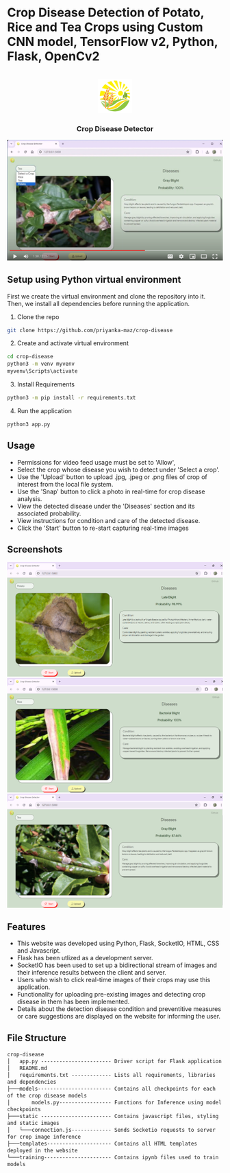 # Crop Disease Detection of Potato, Rice and Tea Crops using Custom CNN model, TensorFlow v2, Python, Flask, OpenCv2

<br/>
<div align="center">
    <img src="static\icon.png" alt="Logo" width="80" height="80">
    <h3 align="center">Crop Disease Detector</h3>
</div>

[![Demo](screenshots/visual_cue.png)](https://www.youtube.com/watch?v=OMcqQ4xGDqY)


## Setup using Python virtual environment

First we create the virtual environment and clone the repository into it. 
Then, we install all dependencies before running the application.

1. Clone the repo

```sh
git clone https://github.com/priyanka-maz/crop-disease
```

2. Create and activate virtual environment

```sh
cd crop-disease
python3 -m venv myvenv
myvenv\Scripts\activate
```

3. Install Requirements

```sh
python3 -m pip install -r requirements.txt
```

4. Run the application
```sh
python3 app.py
```

## Usage

- Permissions for video feed usage must be set to 'Allow',
- Select the crop whose disease you wish to detect under 'Select a crop'.
- Use the 'Upload' button to upload .jpg, .jpeg or .png files of crop of interest from the local file system.
- Use the 'Snap' button to click a photo in real-time for crop disease analysis.
- View the detected disease under the 'Diseases' section and its associated probability.
- View instructions for condition and care of the detected disease.
- Click the 'Start' button to re-start capturing real-time images

## Screenshots
![Potato Disease Detection](screenshots/Potato_Late_Blight.png)
![Rice Disease Detection](screenshots/Rice_Bacterial_Blight.png)
![Tea Disease Detection](screenshots/Tea_Gray_Blight.png)

## Features

- This website was developed using Python, Flask, SocketIO, HTML, CSS and Javascript.
- Flask has been utlized as a development server.
- SocketIO has been used to set up a bidirectional stream of images and their inference results between the client and server.
- Users who wish to click real-time images of their crops may use this application.
- Functionality for uploading pre-existing images and detecting crop disease in them has been implemented.
- Details about the detection disease condition and preventitive measures or care suggestions are displayed on the website for informing the user.

## File Structure

```
crop-disease
│   app.py ----------------------- Driver script for Flask application
│   README.md
│   requirements.txt ------------- Lists all requirements, libraries and dependencies
├───models------------------------ Contains all checkpoints for each of the crop disease models
│       models.py----------------- Functions for Inference using model checkpoints
├───static ----------------------- Contains javascript files, styling and static images
│   └───connection.js------------- Sends Socketio requests to server for crop image inference
├───templates--------------------- Contains all HTML templates deployed in the website
└───training---------------------- Contains ipynb files used to train models
```
